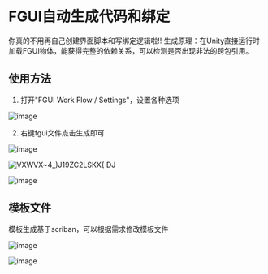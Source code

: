 # FGUI自动生成代码和绑定
你真的不用再自己创建界面脚本和写绑定逻辑啦!!
生成原理：在Unity直接运行时加载FGUI物体，能获得完整的依赖关系，可以检测是否出现非法的跨包引用。


## 使用方法
1. 打开"FGUI Work Flow / Settings"，设置各种选项

![image](https://user-images.githubusercontent.com/44496710/218305133-ef858289-bae8-401b-8567-53b62117360a.png)

2. 右键fgui文件点击生成即可

![image](https://user-images.githubusercontent.com/44496710/218303864-d29d1c6f-0a46-4a32-9e4d-7123c9203b42.png)

![VXWVX~4_)J19ZC2LSKX{ DJ](https://user-images.githubusercontent.com/44496710/218303885-8754105f-38fe-49c1-9b1c-b2326dabe75d.png)

![image](https://user-images.githubusercontent.com/44496710/218305191-0b88774d-3ebf-4d77-846a-09852f926578.png)


## 模板文件
模板生成基于scriban，可以根据需求修改模板文件

![image](https://user-images.githubusercontent.com/44496710/218303918-a8930fce-7a5d-4379-9274-00631f78c552.png)

![image](https://user-images.githubusercontent.com/44496710/218303929-0f681eb7-3057-42fc-a683-f3afe4951db9.png)
